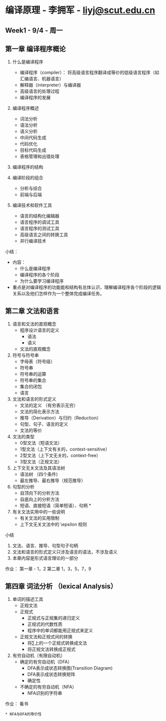 # 编译原理 - 李拥军 - liyj@scut.edu.cn

## Week1 - 9/4 - 周一
## 第一章 编译程序概论
1. 什么是编译程序
    * 编译程序（compiler）： 将高级语言程序翻译成等价的低级语言程序（如汇编语言、机器语言）
    * 解释器（interpreter）与编译器
    * 高级语言的处理过程
    * 编译程序的发展
2. 编译程序概述
    * 词法分析
    * 语法分析
    * 语义分析
    * 中间代码生成
    * 代码优化
    * 目标代码生成
    * 表格管理和出错处理

3. 编译程序的结构
4. 编译阶段的组合
    * 分析与综合
    * 前端与后端
5. 编译技术和软件工具
    * 语言的结构化编辑器
    * 语言程序的调试工具
    * 语言程序的测试工具
    * 高级语言之间的转换工具
    * 并行编译技术

小结：
* 内容：
    - 什么是编译程序
    - 编译程序的各个阶段
    - 为什么要学习编译程序
* 重点是对编译程序的功能能和结构有总体认识，理解编译程序各个阶段的逻辑关系以及他们怎样作为一个整体完成编译任务。

## 第二章 文法和语言
1. 语言和文法的直观概念
    * 程序设计语言的定义
        - 语法
        - 语义
    * 文法的直观概念
2. 符号与符号串
    * 字母表（符号级）
    * 符号串
    * 符号串的运算
    * 符号串的集合
    * 集合的闭包
    * 语言
3. 文法和语言的形式定义
    * 文法的定义 （有穷表示无穷）
    * 文法的简化表示方法
    * 推导（Derivation）与归约（Reduction）
    * 句型、句子、语言的定义
    * 文法的等价
4. 文法的类型
    * 0型文法（短语文法）
    * 1型文法（上下文有关的，context-sensitive）
    * 2型文法（上下文无关的，context-free）
    * 3型文法（正规文法）
5. 上下文无关文法及其语法树
    * 语法树 （四个条件)
    * 最左推导、最右推导（规范推导）
6. 句型的分析
    * 自顶向下的分析方法
    * 自底向上的分析方法
    * 短语、直接短语（简单短语）、句柄 *
7. 有关文法实用中的一些说明
    * 有关文法的实用限制
    * 上下文无关文法中的 \epsilon 规则

小结
1. 文法、语言、推导、句型句子句柄
2. 文法和语言的形式定义只涉及语言的语法，不涉及语义
3. 本章内容是形式语言理论的一部分

作业： 第一章 - 1，2 第二章 1，3，5，7，9

## 第四章 词法分析 （lexical Analysis）
1. 单词的描述工具
    * 正规文法
    * 正规式
        - 正规式与正规集的递归定义
        - 正规式的代数性质
        - 程序中的单词都能用正规式来定义
    * 正规文法和正规式间的转换
        - 将∑上的一个正规式转换成文法
        - 将正规文法转换成正规式
2. 有穷自动机（有限自动机）
    * 确定的有穷自动机（DFA）
        - DFA表示成状态转换图(Transition Diagram)
        - DFA表示成状态转换矩阵
        - 确定性
    * 不确定的有穷自动机（NFA）
        - NFA识别的字符串

作业： 看书

    * NFA与DFA的等价性
